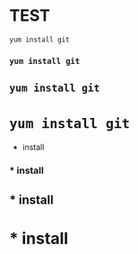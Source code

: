 # TEST

`yum install git`

### `yum install git`

## `yum install git`

# `yum install git`

* install

### * install

## * install

# * install
